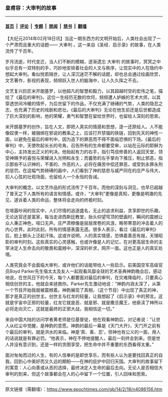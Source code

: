 ### 皇甫容：大审判的故事

---

#### [首页](../../../..?n4086156) &nbsp;|&nbsp; [评论](../../../../../epoch-comment?n4086156) &nbsp;|&nbsp; [专题](../../../../../epoch-special?n4086156) &nbsp;|&nbsp; [禁闻](../../../../../epoch-news?n4086156) &nbsp;|&nbsp; [禁书](../../../../../books?n4086156) &nbsp;|&nbsp; [翻墙](https://github.com/gfw-breaker/nogfw/blob/master/README.md?n4086156)


<div class="post_content" id="artbody" itemprop="articleBody">
 <!-- article content begin -->
 <p>
  【大纪元2014年02月18日讯】当这一期东西方的文明开始后，人类社会出现了一个严肃而且重大的话题——
  <ok href="https://www.epochtimes.com/gb/tag/%E5%A4%A7%E5%AE%A1%E5%88%A4.html">
   大审判
  </ok>
  。这一来自《圣经．启示录》的故事，在人类流传了千百年。
 </p>
 <p>
  岁月流逝，时代变迁，当人们不断的模糊，逐渐遗忘
  <ok href="https://www.epochtimes.com/gb/tag/%E5%A4%A7%E5%AE%A1%E5%88%A4.html">
   大审判
  </ok>
  的故事时，冥冥之中似乎总有一双特别的手，巧妙地安排着社会的人文与秩序，让现实中的人在隐约中想起大审判。看似恍若隔世，让人深沉迷茫不解的话题，却也总会通过绘画欣赏，文艺著作，影视的表现，频频跃入世人的脑海中，让人久久挥之不去。
 </p>
 <p>
  文艺复兴巨匠米开朗基罗，以他超凡的智慧和毅力，以其超越时空的宏伟之笔，描绘了《最后的审判》。这位一生经历无数的坎坷，频频遭人妒嫉的艺术大师，以其穿透世间冷暖的情怀，为后世留下的作品，不仅充满了磅礡的气势，人类的隐忍之志，也充满了历史的戏剧和悲壮。《最后的大审判》无论在他生前还是后世都造成了巨大深刻的影响，他的荣耀，勇气和智慧在留给世界时，也留给人深刻的思索。
 </p>
 <p>
  米开朗基罗的创作，旨在人文，即把人真实的情感和思想，逐一还原给人。人不能像奴隶一样，被捆绑在邪说的教条之上，应该打开禁锢的铁链，回到先天的神性一面，以避免在最后的审判中，因为造下的罪恶而不得不面临恐惧的下场。《最后的审判》中，天使吹起长长的号角，召告所有的生命都要受审，以站在云际的耶稣为中心，主持发出正义的判决。他抬起有力的右手，指引笃信修善的人返回天堂，领受神赐予的喜悦与荣耀进入光明和永生；而蓄势的左手掌向下推压，制止邪恶，指示那些不认识神的，不善的、作恶的人，必将在痛苦中偿还罪恶，或受到永罪永刑的惩罚。在这幅气势磅礡的画中，人们看到了神的慈悲与威严同在的庄严与伟大，扣人心弦的壮观场面，也留给人一个永恒的告诫。
 </p>
 <p>
  大审判的概念，以文艺作品的形式流传了千百年。而他的深刻与洞见，也早已超越了普天之下人类所有的语言和情感。或许，“大审判”更像是真知，更像是明澈的先见，道诉着人类的命运，整体将会走向的终极时刻。
 </p>
 <p>
  在喧嚣吵闹的现实中，人们尽情的追逐盛名，无止的追求利益，贪享即世的乐趣，无论达官还是富家，每当走进西斯廷教堂，抬头仰望穹顶的壁画时，瞬间的震撼让众人秉正神色，哑口无声。庄严肃穆像是层层席卷的风浪，略带寒意的冲击着人的内心世界。此时此刻，所有的情感表露无遗。很多人表示，看过《最后的审判》后，脸上额头上泛起汗珠。这或许说明，人的真实情感，恐惧着善恶有报，天理昭彰的审判时刻。这些真实的心灵感触，也或许像是人的记忆，在对更高层生命的主宰决定人生命去向的敬畏和震撼中，深深的祈求，网开一面。这也正是人的真实处境。
 </p>
 <p>
  人类究竟会不会面临大审判，或许他们的话能带给人一些启示。前美国空军高级官员Boyd Parker先生偕太太及友人一起观看风靡全球的艺术圣典神韵晚会后，感动地说，在世风日下的今天，每个人都要面对最后的审判，在灾难降临时，只要真心相信创世的主，他就会来拯救你。Parker先生激动地说：“神韵内涵太深了，从第一个节目开始我就被震撼着。神韵展现了真相，（这个节目）中出现了真正的神，那才是真正的创世主。创世主与红龙的较量，让我想起了《启示录》中的预言。这就是宇宙中正邪的较量，红龙它就是恶、就是邪、就是撒旦魔王，他亵渎了神所以必将走向灭亡，这就是最终的正邪大战，我相信这一切。”
 </p>
 <p>
  来自中国大陆的访问学者黄老师是位基督徒，他在观看神韵后，对记者说：“让世人从红尘中觉醒，是神韵的意愿。神韵的最后一幕是《天门大开》，天门开之前有个最后的审判，就是洪水的来临。神是‘真、善、忍’，但神也有公义的一面，用人的话说就是有罪必罚。“他表示，神在不停地提醒人，最后一刻终会到来。但是世人并没有意识到，还是一样的贪图享受，把生命中并不重要的东西看得太重。”
 </p>
 <p>
  面对匆匆而过的人生，有的人信奉的是即世享乐，而有些人认为是要找回真正的自我，回到心中美好而又久远的期盼——在神的庇护中回归天国。大审判的故事留下的寓意：人心向善或从恶的选择，最终决定人生命的最后去向。无论人是否相信大审判的到来，但这个故事都会在人的心中留下一个位置，引人回味和思索。
 </p>
 <!-- article content end -->
 <div id="below_article_ad">
 </div>
</div>


---

原文链接（需翻墙）：https://www.epochtimes.com/gb/14/2/18/n4086156.htm